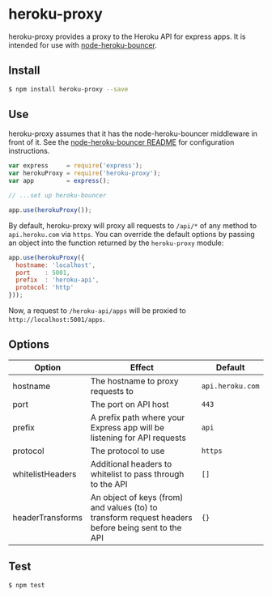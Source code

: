 # heroku-proxy

heroku-proxy provides a proxy to the Heroku API for express apps. It is
intended for use with [node-heroku-bouncer][node-heroku-bouncer].

## Install

```sh
$ npm install heroku-proxy --save
```

## Use

heroku-proxy assumes that it has the node-heroku-bouncer middleware in front of
it. See the [node-heroku-bouncer README][node-heroku-bouncer-readme] for
configuration instructions.

```javascript
var express     = require('express');
var herokuProxy = require('heroku-proxy');
var app         = express();

// ...set up heroku-bouncer

app.use(herokuProxy());
```

By default, heroku-proxy will proxy all requests to `/api/*` of any method to
`api.heroku.com` via `https`. You can override the default options by passing
an object into the function returned by the `heroku-proxy` module:

```javascript
app.use(herokuProxy({
  hostname: 'localhost',
  port    : 5001,
  prefix  : 'heroku-api',
  protocol: 'http'
}));
```

Now, a request to `/heroku-api/apps` will be proxied to
`http://localhost:5001/apps`.

## Options

| Option   | Effect | Default |
| -------- | ------ | ------- |
| hostname | The hostname to proxy requests to | `api.heroku.com` |
| port     | The port on API host | `443` |
| prefix   | A prefix path where your Express app will be listening for API requests | `api` |
| protocol | The protocol to use | `https` |
| whitelistHeaders | Additional headers to whitelist to pass through to the API | `[]` |
| headerTransforms | An object of keys (from) and values (to) to transform request headers before being sent to the API | `{}` |
## Test

```sh
$ npm test
```

[node-heroku-bouncer]:        https://github.com/jclem/node-heroku-bouncer
[node-heroku-bouncer-readme]: https://github.com/jclem/node-heroku-bouncer/blob/master/README.md
